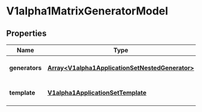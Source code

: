 # V1alpha1MatrixGeneratorModel

## Properties

Name | Type | Description | Notes
------------ | ------------- | ------------- | -------------
**generators** | [**Array&lt;V1alpha1ApplicationSetNestedGenerator&gt;**](V1alpha1ApplicationSetNestedGenerator.md) |  | [optional] [default to undefined]
**template** | [**V1alpha1ApplicationSetTemplate**](V1alpha1ApplicationSetTemplate.md) |  | [optional] [default to undefined]


